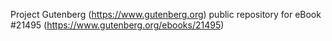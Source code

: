 Project Gutenberg (https://www.gutenberg.org) public repository for eBook #21495 (https://www.gutenberg.org/ebooks/21495)
